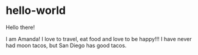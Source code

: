 # hello-world

Hello there!

I am Amanda! I love to travel, eat food and love to be happy!!! 
I have never had moon tacos, but San Diego has good tacos.

